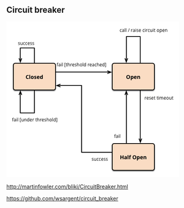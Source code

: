 ## Circuit breaker

<img src="static/circuit-breaker.png" style="background-color: #fff" />

http://martinfowler.com/bliki/CircuitBreaker.html

https://github.com/wsargent/circuit_breaker

